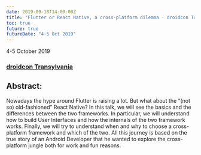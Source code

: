 ```yaml
---
date: 2019-09-18T14:00:00Z
title: "Flutter or React Native, a cross-platform dilemma · droidcon Transylvania"
toc: true
future: true
futureDate: "4-5 Oct 2019"
---
```


4-5 October 2019

### [droidcon Transylvania](http://www.droidcon.ro/program/sessions-2019/flutter-or-react-native-a-cross-platform-dilemma/)

## Abstract:
Nowadays the hype around Flutter is raising a lot. But what about the “(not so) old-fashioned” React Native?
In this talk, we will see the basics and the differences between the two frameworks. In particular, we will understand how to build User Interfaces and how the internals of the two framework works. Finally, we will try to understand when and why to choose a cross-platform framework and which of the two.
All this journey is based on the true story of an Android Developer that he wanted to explore the cross-platform jungle both for work and fun reasons.